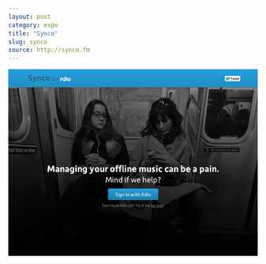 ```yaml
---
layout: post
category: expo
title: "Synco"
slug: synco
source: http://synco.fm
---
```


<img src="/screenshots/synco.jpg">

